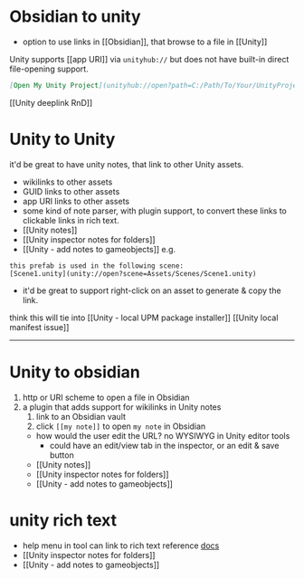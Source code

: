 # Obsidian to unity
- option to use links in [[Obsidian]], that browse to a file in [[Unity]]

Unity supports [[app URI]] via `unityhub://` but does not have built-in direct file-opening support. 
```markdown
[Open My Unity Project](unityhub://open?path=C:/Path/To/Your/UnityProject)
```
[[Unity deeplink RnD]]

# Unity to Unity
it'd be great to have unity notes, that link to other Unity assets.
- wikilinks to other assets
- GUID links to other assets
- app URI links to other assets
- some kind of note parser, with plugin support, to convert these links to clickable links in rich text.
- [[Unity notes]]
- [[Unity inspector notes for folders]]
- [[Unity - add notes to gameobjects]]
e.g.
```
this prefab is used in the following scene: 
[Scene1.unity](unity://open?scene=Assets/Scenes/Scene1.unity)
```
- it'd be great to support right-click on an asset to generate & copy the link.

think this will tie into [[Unity - local UPM package installer]]
[[Unity local manifest issue]]


---

# Unity to obsidian
1. http or URI scheme to open a file in Obsidian
2. a plugin that adds support for wikilinks in Unity notes
	1. link to an Obsidian vault
	2. click `[[my note]]` to open `my note` in Obsidian
	- how would the user edit the URL? no WYSIWYG in Unity editor tools
		- could have an edit/view tab in the inspector, or an edit & save button
	- [[Unity notes]]
	- [[Unity inspector notes for folders]]
	- [[Unity - add notes to gameobjects]]

# unity rich text
- help menu in tool can link to rich text reference [docs](https://docs.unity3d.com/Packages/com.unity.ugui@1.0/manual/StyledText.html)
- [[Unity inspector notes for folders]]
- [[Unity - add notes to gameobjects]]
